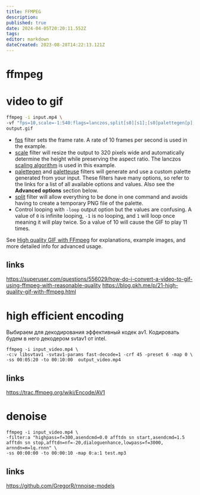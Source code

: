 ```yaml
---
title: FFMPEG
description: 
published: true
date: 2024-04-05T20:20:11.552Z
tags: 
editor: markdown
dateCreated: 2023-08-28T14:22:13.121Z
---
```


# ffmpeg

# video to gif

```bash
ffmpeg -i input.mp4 \
-vf "fps=10,scale=-1:540:flags=lanczos,split[s0][s1];[s0]palettegen[p];[s1][p]paletteuse" -loop 0 \
output.gif
```

* [fps](https://ffmpeg.org/ffmpeg-filters.html#fps) filter sets the frame rate. A rate of 10 frames per second is used in the example.
* [scale](https://ffmpeg.org/ffmpeg-filters.html#scale) filter will resize the output to 320 pixels wide and automatically determine the height while preserving the aspect ratio. The lanczos [scaling algorithm](https://ffmpeg.org/ffmpeg-scaler.html) is used in this example.
* [palettegen](https://ffmpeg.org/ffmpeg-filters.html#palettegen) and [paletteuse](https://ffmpeg.org/ffmpeg-filters.html#paletteuse) filters will generate and use a custom palette generated from your input. These filters have many options, so refer to the links for a list of all available options and values. Also see the **Advanced options** section below.
* [split](https://ffmpeg.org/ffmpeg-filters.html#split_002c-asplit) filter will allow everything to be done in one command and avoids having to create a temporary PNG file of the palette.
* Control looping with `-loop` output option but the values are confusing. A value of `0` is infinite looping, `-1` is no looping, and `1` will loop once meaning it will play twice. So a value of 10 will cause the GIF to play 11 times.

See [High quality GIF with FFmpeg](http://blog.pkh.me/p/21-high-quality-gif-with-ffmpeg.html) for explanations, example images, and more detailed info for advanced usage.

## links

https://superuser.com/questions/556029/how-do-i-convert-a-video-to-gif-using-ffmpeg-with-reasonable-quality
https://blog.pkh.me/p/21-high-quality-gif-with-ffmpeg.html

# high efficient encoding

Выбираем для декодирования эффективный кодек av1. Кодировать будем в него декодером svtav1 от intel.

```shell
ffmpeg -i input_video.mp4 \
-c:v libsvtav1 -svtav1-params fast-decode=1 -crf 45 -preset 6 -map 0 \
-ss 00:05:20 -to 00:10:00  output_video.mp4
```

## links

https://trac.ffmpeg.org/wiki/Encode/AV1

# denoise

```
ffmpeg -i input_video.mp4 \
-filter:a "highpass=f=300,asendcmd=0.0 afftdn sn start,asendcmd=1.5 afftdn sn stop,afftdn=nf=-20,dialoguenhance,lowpass=f=3000, arnndn=m=lq.rnnn" \
-ss 00:00:00 -to 00:00:10 -map 0:a:1 test.mp3
```

## links

https://github.com/GregorR/rnnoise-models